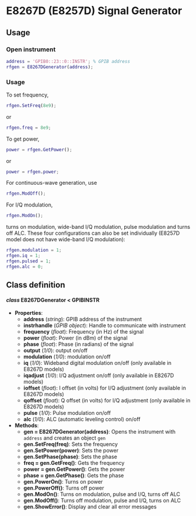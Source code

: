 # E8267D (E8257D) Signal Generator
## Usage
### Open instrument
```matlab
address = 'GPIB0::23::0::INSTR'; % GPIB address
rfgen = E8267DGenerator(address);
```
### Usage
To set frequency,
```matlab
rfgen.SetFreq(8e9);
```
or
```matlab
rfgen.freq = 8e9;
```
To get power,
```matlab
power = rfgen.GetPower();
```
or
```matlab
power = rfgen.power;
```
For continuous-wave generation, use
```matlab
rfgen.ModOff();
```
For I/Q modulation,
```matlab
rfgen.ModOn();
```
turns on modulation, wide-band I/Q modulation, pulse modulation and turns off ALC. These four configurations can also be set individually (E8257D model does not have wide-band I/Q modulation):
```matlab
rfgen.modulation = 1;
rfgen.iq = 1;
rfgen.pulsed = 1;
rfgen.alc = 0;
```

## Class definition
#### *class* E8267DGenerator < GPIBINSTR
* **Properties**: 
  * **address** (*string*): GPIB address of the instrument
  * **instrhandle** (*GPIB object*):  Handle to communicate with instrument
  * **frequency** (*float*): Frequency (in Hz) of the signal
  * **power** (*float*): Power (in dBm) of the signal
  * **phase** (*float*): Phase (in radians) of the signal
  * **output** (*1/0*): output on/off
  * **modulation** (*1/0*): modulation on/off
  * **iq** (*1/0*): Wideband digital modulation on/off (only available in E8267D models)
  * **iqadjust** (*1/0*): I/Q adjustment on/off (only available in E8267D models)
  * **ioffset** (*float*): I offset (in volts) for I/Q adjustment (only available in E8267D models)
  * **qoffset** (*float*): Q offset (in volts) for I/Q adjustment (only available in E8267D models)
  * **pulse** (*1/0*): Pulse modulation on/off
  * **alc** (*1/0*): ALC (automatic leveling control) on/off
* **Methods**:
  * **gen = E8267DGenerator(address)**: Opens the instrument with `address` and creates an object `gen`
  * **gen.SetFreq(freq)**: Sets the frequency
  * **gen.SetPower(power)**: Sets the power
  * **gen.SetPhase(phase)**: Sets the phase
  * **freq = gen.GetFreq()**: Gets the frequency
  * **power = gen.GetPower()**: Gets the power
  * **phase = gen.GetPhase()**: Gets the phase
  * **gen.PowerOn()**: Turns on power
  * **gen.PowerOff()**: Turns off power
  * **gen.ModOn()**: Turns on modulation, pulse and I/Q, turns off ALC
  * **gen.ModOff()**: Turns off modulation, pulse and I/Q, turns on ALC
  * **gen.ShowError()**: Display and clear all error messages
